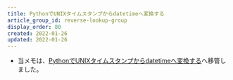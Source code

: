 ```yaml
---
title: PythonでUNIXタイムスタンプからdatetimeへ変換する
article_group_id: reverse-lookup-group
display_order: 80
created: 2022-01-26
updated: 2022-01-26
---
```

- 当メモは、[PythonでUNIXタイムスタンプからdatetimeへ変換する](https://thinktwice.tech/it/python/convert_unix_timestamp_to_datetime_in_python/)へ移管しました。